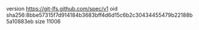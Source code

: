 version https://git-lfs.github.com/spec/v1
oid sha256:8bbe57315f7d914184b3683bff4d6d15c6b2c30434455479b22188b5a10883eb
size 11006
